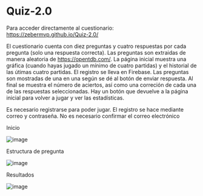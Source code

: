 # Quiz-2.0
Para acceder directamente al cuestionario: https://zebermvp.github.io/Quiz-2.0/

El cuestionario cuenta con diez preguntas y cuatro respuestas por cada pregunta (solo una respuesta correcta). Las preguntas son extraidas de manera aleatoria de https://opentdb.com/. La página inicial muestra una gráfica (cuando hayas jugado un mínimo de cuatro partidas) y el historial de las útimas cuatro partidas. El registro se lleva en Firebase. Las preguntas son mostradas de una en una según se dé al botón de enviar respuesta. Al final se muestra el número de aciertos, así como una correción de cada una de las respuestas seleccionadas. Hay un botón que devuelve a la página inicial para volver a jugar y ver las estadísticas.

Es necesario registrarse para poder jugar. El registro se hace mediante correo y contraseña. No es necesario confirmar el correo electrónico

Inicio

![image](https://user-images.githubusercontent.com/106594858/212376051-454260f8-f524-4f5a-93f7-7b35f5bcca3c.png)

Estructura de pregunta

![image](https://user-images.githubusercontent.com/106594858/212376412-48cddf09-7e02-4950-a2d3-c81d40fc2ede.png)


Resultados

![image](https://user-images.githubusercontent.com/106594858/212381148-726e66eb-2b6c-4189-824d-74a5b73aaf70.png)
